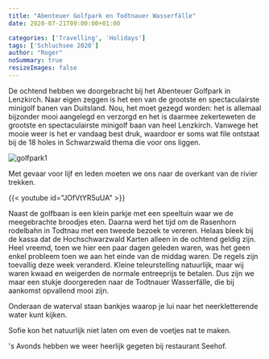 ```yaml
---
title: "Abenteuer Golfpark en Todtnauer Wasserfälle"
date: 2020-07-21T09:00:00+01:00

categories: ['Travelling', 'Holidays']
tags: ['Schluchsee 2020']
author: "Roger"
noSummary: true
resizeImages: false
---
```


De ochtend hebben we doorgebracht bij het Abenteuer Golfpark in Lenzkirch. Naar eigen zeggen is het een van de grootste en spectaculairste minigolf banen van Duitsland. Nou, het moet gezegd worden: het is allemaal bijzonder mooi aangelegd en verzorgd en het is daarmee zekerteweten de grootste en spectaculairste minigolf baan van heel Lenzkirch. Vanwege het mooie weer is het er vandaag best druk, waardoor er soms wat file ontstaat bij de 18 holes in Schwarzwald thema die voor ons liggen.

![golfpark1](/static/schluchsee2020/IMG_7971.jpg)

Met gevaar voor lijf en leden moeten we ons naar de overkant van de rivier trekken.

{{< youtube id="JOfVtYR5uUA" >}}

Naast de golfbaan is een klein parkje met een speeltuin waar we de meegebrachte broodjes eten. Daarna werd het tijd om de Rasenhorn rodelbahn in Todtnau met een tweede bezoek te vereren. Helaas bleek bij de kassa dat de Hochschwarzwald Karten alleen in de ochtend geldig zijn. Heel vreemd, toen we hier een paar dagen geleden waren, was het geen enkel probleem toen we aan het einde van de middag waren. De regels zijn toevallig deze week veranderd. Kleine teleurstelling natuurlijk, maar wij waren kwaad en weigerden de normale entreeprijs te betalen. Dus zijn we maar een stukje doorgereden naar de Todtnauer Wasserfälle, die bij aankomst opvallend mooi zijn.

Onderaan de waterval staan bankjes waarop je lui naar het neerkletterende water kunt kijken.

Sofie kon het natuurlijk niet laten om even de voetjes nat te maken.

's Avonds hebben we weer heerlijk gegeten bij restaurant Seehof.